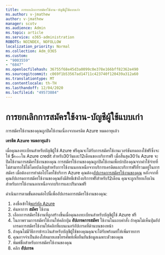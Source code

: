 ```yaml
---
title: การยกเลิกการสมัครใช้งาน-บัญชีผู้ใช้แบบเก่า
ms.author: v-jmathew
author: v-jmathew
manager: scotv
ms.audience: Admin
ms.topic: article
ms.service: o365-administration
ROBOTS: NOINDEX, NOFOLLOW
localization_priority: Normal
ms.collection: Adm_O365
ms.custom:
- "9003559"
- "6847"
ms.openlocfilehash: 36755f68e45d3a0099c0e378e166bff82362e490
ms.sourcegitcommit: c069f1b53567ad14711c423740f120439a312a60
ms.translationtype: MT
ms.contentlocale: th-TH
ms.lasthandoff: 12/04/2020
ms.locfileid: "49573884"
---
```

# <a name="subscription-cancelled---legacy---free-account"></a>การยกเลิกการสมัครใช้งาน-บัญชีผู้ใช้แบบเก่า

การสมัครใช้งานของคุณถูกปิดใช้งานเนื่องจากเครดิต Azure หมดอายุแล้ว

**เครดิต Azure หมดอายุแล้ว**

เมื่อคุณลงทะเบียนสำหรับบัญชีผู้ใช้ Azure ฟรีคุณจะได้รับการสมัครใช้งานเวอร์ชันทดลองใช้ฟรีซึ่งจะให้ $๒๐๐ใน Azure credit สำหรับ30วันและ12เดือนของบริการฟรี เมื่อสิ้นสุด30วัน Azure จะปิดใช้งานการสมัครใช้งานของคุณ การสมัครใช้งานของคุณถูกปิดใช้งานเพื่อปกป้องคุณจากค่าใช้จ่ายที่ไม่สามารถใช้ได้โดยบังเอิญสำหรับการใช้งานนอกเหนือจากบริการเครดิตและบริการฟรีที่รวมอยู่ในการสมัคร เมื่อต้องการทำต่อไปโดยใช้บริการ Azure คุณต้อง[อัปเกรดการสมัครใช้งานของคุณ](https://docs.microsoft.com/azure/cost-management-billing/manage/upgrade-azure-subscription) หลังจากที่คุณอัปเกรดการสมัครใช้งานของคุณยังมีสิทธิ์เข้าถึงบริการฟรีสำหรับ12เดือน คุณจะถูกเรียกเก็บเงินสำหรับการใช้งานนอกเหนือจากบริการและปริมาณฟรี

ดำเนินการตามขั้นตอนต่อไปนี้เพื่ออัปเกรดการสมัครใช้งานของคุณ:

1. ลงชื่อเข้าใช้[พอร์ทัล Azure](https://portal.azure.com/)
2. ค้นหาการ **สมัคร** ใช้งาน
3. เลือกการสมัครใช้งานที่ถูกสร้างขึ้นเมื่อคุณลงทะเบียนสำหรับบัญชีผู้ใช้ Azure ฟรี
4. ในภาพรวมการสมัครใช้งานให้คลิกปุ่ม **อัปเกรดการสมัคร** ใช้งานในแถบคำสั่ง ถ้าคุณไม่เห็นปุ่มอัปเกรดการสมัครใช้งานให้คลิกที่แบนเนอร์อัปเกรดที่ด้านบนของหน้า
5. ถ้าคุณไม่มีวิธีการชำระเงินสำหรับบัญชีผู้ใช้ของคุณคุณจะได้รับพร้อมท์ให้เพิ่มรายการ
6. คุณอาจจำเป็นต้องใส่หมายเลขโทรศัพท์เพื่อยืนยันข้อมูลเฉพาะตัวของคุณ
7. พิมพ์ชื่อสำหรับการสมัครใช้งานของคุณ
8. คลิก **อัปเกรด**
